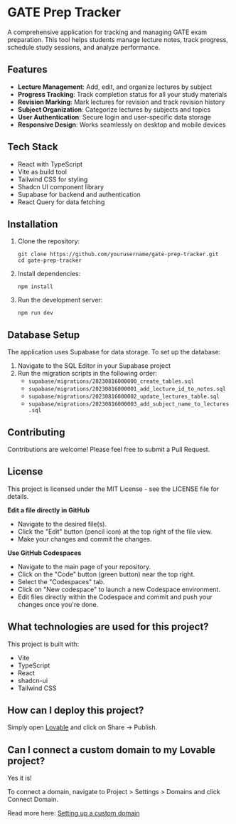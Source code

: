 # GATE Prep Tracker

A comprehensive application for tracking and managing GATE exam preparation. This tool helps students manage lecture notes, track progress, schedule study sessions, and analyze performance.

## Features

- **Lecture Management**: Add, edit, and organize lectures by subject
- **Progress Tracking**: Track completion status for all your study materials
- **Revision Marking**: Mark lectures for revision and track revision history
- **Subject Organization**: Categorize lectures by subjects and topics
- **User Authentication**: Secure login and user-specific data storage
- **Responsive Design**: Works seamlessly on desktop and mobile devices

## Tech Stack

- React with TypeScript
- Vite as build tool
- Tailwind CSS for styling
- Shadcn UI component library
- Supabase for backend and authentication
- React Query for data fetching

## Installation

1. Clone the repository:
   ```
   git clone https://github.com/yourusername/gate-prep-tracker.git
   cd gate-prep-tracker
   ```

2. Install dependencies:
   ```
   npm install
   ```

3. Run the development server:
   ```
   npm run dev
   ```

## Database Setup

The application uses Supabase for data storage. To set up the database:

1. Navigate to the SQL Editor in your Supabase project
2. Run the migration scripts in the following order:
   - `supabase/migrations/20230816000000_create_tables.sql`
   - `supabase/migrations/20230816000001_add_lecture_id_to_notes.sql`
   - `supabase/migrations/20230816000002_update_lectures_table.sql`
   - `supabase/migrations/20230816000003_add_subject_name_to_lectures.sql`

## Contributing

Contributions are welcome! Please feel free to submit a Pull Request.

## License

This project is licensed under the MIT License - see the LICENSE file for details.

**Edit a file directly in GitHub**

- Navigate to the desired file(s).
- Click the "Edit" button (pencil icon) at the top right of the file view.
- Make your changes and commit the changes.

**Use GitHub Codespaces**

- Navigate to the main page of your repository.
- Click on the "Code" button (green button) near the top right.
- Select the "Codespaces" tab.
- Click on "New codespace" to launch a new Codespace environment.
- Edit files directly within the Codespace and commit and push your changes once you're done.

## What technologies are used for this project?

This project is built with:

- Vite
- TypeScript
- React
- shadcn-ui
- Tailwind CSS

## How can I deploy this project?

Simply open [Lovable](https://lovable.dev/projects/f3d18ebd-3d0e-40db-96cd-35ff5d447d67) and click on Share -> Publish.

## Can I connect a custom domain to my Lovable project?

Yes it is!

To connect a domain, navigate to Project > Settings > Domains and click Connect Domain.

Read more here: [Setting up a custom domain](https://docs.lovable.dev/tips-tricks/custom-domain#step-by-step-guide)
